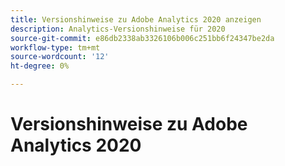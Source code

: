 ```yaml
---
title: Versionshinweise zu Adobe Analytics 2020 anzeigen
description: Analytics-Versionshinweise für 2020
source-git-commit: e86db2338ab3326106b006c251bb6f24347be2da
workflow-type: tm+mt
source-wordcount: '12'
ht-degree: 0%

---
```



# Versionshinweise zu Adobe Analytics 2020

